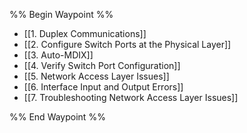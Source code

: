 %% Begin Waypoint %%
- [[1. Duplex Communications]]
- [[2. Configure Switch Ports at the Physical Layer]]
- [[3. Auto-MDIX]]
- [[4. Verify Switch Port Configuration]]
- [[5. Network Access Layer Issues]]
- [[6. Interface Input and Output Errors]]
- [[7. Troubleshooting Network Access Layer Issues]]

%% End Waypoint %%

